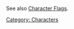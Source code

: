 See also [Character Flags](:Category:_Character_Flags "wikilink").

[Category: Characters](Category:_Characters "wikilink")
